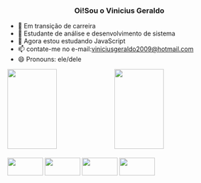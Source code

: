 <h3 align="center">Oi!Sou o Vinicius Geraldo</h3>

- 🔭 Em transição de carreira
- 🌱 Estudante de análise e desenvolvimento de sistema
- 🌱 Agora estou estudando JavaScript
- 📫 contate-me no e-mail:viniciusgeraldo2009@hotmail.com
- 😄 Pronouns: ele/dele
<div>
<img height="180em" width="47%" src="https://github-readme-stats.vercel.app/api?username=viniciusFGeraldo&show_icons=true&theme=radical" />
<img height="180em" width="47%" src="https://github-readme-stats.vercel.app/api/top-langs/?username=viniciusFGeraldo&layout=donut&theme=radical" />
</div>

<div style="display: inline_block"><br>
  <img align="center" height="40" width="80" src="https://img.shields.io/badge/HTML-239120?style=for-the-badge&logo=html5&logoColor=white">
  <img align="center" height="40" width="80" src="https://img.shields.io/badge/CSS-239120?&style=for-the-badge&logo=css3&logoColor=white">
  <img align="center" height="40" width="80" src="https://img.shields.io/badge/JavaScript-F7DF1E?style=for-the-badge&logo=javascript&logoColor=black">
  <img align="center" height="40" width="80" src="https://img.shields.io/badge/C-00599C?style=for-the-badge&logo=c&logoColor=white">
</div>
